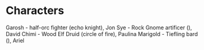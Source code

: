 # Characters

Garosh - half-orc fighter (echo knight), Jon
Sye - Rock Gnome artificer (), David
Chimi - Wood Elf Druid (circle of fire), Paulina
Marigold - Tiefling bard (), Ariel
